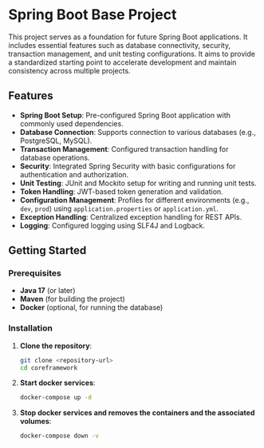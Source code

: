 # Spring Boot Base Project

This project serves as a foundation for future Spring Boot applications. It includes essential features such as database connectivity, security, transaction management, and unit testing configurations. It aims to provide a standardized starting point to accelerate development and maintain consistency across multiple projects.

## Features

- **Spring Boot Setup**: Pre-configured Spring Boot application with commonly used dependencies.
- **Database Connection**: Supports connection to various databases (e.g., PostgreSQL, MySQL).
- **Transaction Management**: Configured transaction handling for database operations.
- **Security**: Integrated Spring Security with basic configurations for authentication and authorization.
- **Unit Testing**: JUnit and Mockito setup for writing and running unit tests.
- **Token Handling**: JWT-based token generation and validation.
- **Configuration Management**: Profiles for different environments (e.g., `dev`, `prod`) using `application.properties` or `application.yml`.
- **Exception Handling**: Centralized exception handling for REST APIs.
- **Logging**: Configured logging using SLF4J and Logback.

## Getting Started

### Prerequisites

- **Java 17** (or later)
- **Maven** (for building the project)
- **Docker** (optional, for running the database)

### Installation

1. **Clone the repository**:
   ```bash
   git clone <repository-url>
   cd coreframework
   ```

2. **Start docker services**:
   ```bash
   docker-compose up -d
   ```

3. **Stop docker services and removes the containers and the associated volumes**:
   ```bash
   docker-compose down -v
   ```
